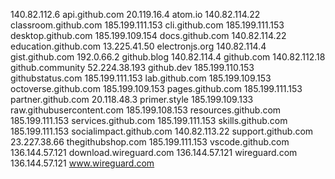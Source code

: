 140.82.112.6 api.github.com
20.119.16.4 atom.io
140.82.114.22 classroom.github.com
185.199.111.153 cli.github.com
185.199.111.153 desktop.github.com
185.199.109.154 docs.github.com
140.82.114.22 education.github.com
13.225.41.50 electronjs.org
140.82.114.4 gist.github.com
192.0.66.2 github.blog
140.82.114.4 github.com
140.82.112.18 github.community
52.224.38.193 github.dev
185.199.110.153 githubstatus.com
185.199.111.153 lab.github.com
185.199.109.153 octoverse.github.com
185.199.109.153 pages.github.com
185.199.111.153 partner.github.com
20.118.48.3 primer.style
185.199.109.133 raw.githubusercontent.com
185.199.108.153 resources.github.com
185.199.111.153 services.github.com
185.199.111.153 skills.github.com
185.199.111.153 socialimpact.github.com
140.82.113.22 support.github.com
23.227.38.66 thegithubshop.com
185.199.111.153 vscode.github.com
136.144.57.121 download.wireguard.com
136.144.57.121 wireguard.com
136.144.57.121 www.wireguard.com
